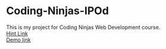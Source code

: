 # Coding-Ninjas-IPOd
This is my project for Coding Ninjas Web Development course.<br>
<a href="https://docs.google.com/document/d/1BV9ek7XDSFGiVVvV_iZ3nmJNknrs3WG1b2tfjkP5XNg/edit?usp=sharing">Hint Link</a> <br>
<a href="https://www.youtube.com/watch?v=i51oAF7ibmo&feature=youtu.be">Demo link</a>
